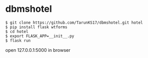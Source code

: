 # dbmshotel

```base
$ git clone https://github.com/TarunKS17/dbmshotel.git hotel
$ pip install flask wtforms
$ cd hotel
$ export FLASK_APP=__init__.py
$ flask run
```

open 127.0.0.1:5000 in browser
